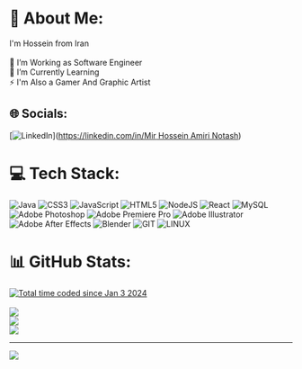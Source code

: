 # 💫 About Me:
I'm Hossein from Iran<br><br>🔭 I’m Working as Software Engineer<br>🌱 I’m Currently Learning<br>⚡ I'm Also a Gamer And Graphic Artist


## 🌐 Socials:
[![LinkedIn](https://img.shields.io/badge/LinkedIn-%230077B5.svg?logo=linkedin&logoColor=white)]([https://linkedin.com/in/Mir Hossein Amiri Notash](https://www.linkedin.com/in/mir-hossein-amiri-notash-803480187/)) 

# 💻 Tech Stack:
![Java](https://img.shields.io/badge/java-%23ED8B00.svg?style=flat&logo=openjdk&logoColor=white) ![CSS3](https://img.shields.io/badge/css3-%231572B6.svg?style=flat&logo=css3&logoColor=white) ![JavaScript](https://img.shields.io/badge/javascript-%23323330.svg?style=flat&logo=javascript&logoColor=%23F7DF1E) ![HTML5](https://img.shields.io/badge/html5-%23E34F26.svg?style=flat&logo=html5&logoColor=white) ![NodeJS](https://img.shields.io/badge/node.js-6DA55F?style=flat&logo=node.js&logoColor=white) ![React](https://img.shields.io/badge/react-%2320232a.svg?style=flat&logo=react&logoColor=%2361DAFB) ![MySQL](https://img.shields.io/badge/mysql-%2300000f.svg?style=flat&logo=mysql&logoColor=white) ![Adobe Photoshop](https://img.shields.io/badge/adobe%20photoshop-%2331A8FF.svg?style=flat&logo=adobe%20photoshop&logoColor=white) ![Adobe Premiere Pro](https://img.shields.io/badge/Adobe%20Premiere%20Pro-9999FF.svg?style=flat&logo=Adobe%20Premiere%20Pro&logoColor=white) ![Adobe Illustrator](https://img.shields.io/badge/adobe%20illustrator-%23FF9A00.svg?style=flat&logo=adobe%20illustrator&logoColor=white) ![Adobe After Effects](https://img.shields.io/badge/Adobe%20After%20Effects-9999FF.svg?style=flat&logo=Adobe%20After%20Effects&logoColor=white) ![Blender](https://img.shields.io/badge/blender-%23F5792A.svg?style=flat&logo=blender&logoColor=white) ![GIT](https://img.shields.io/badge/Git-fc6d26?style=flat&logo=git&logoColor=white) ![LINUX](https://img.shields.io/badge/Linux-FCC624?style=flat&logo=linux&logoColor=black)
# 📊 GitHub Stats:
<a href="https://wakatime.com/@018ccfb7-5cc9-487b-ade6-163185144a6a"><img src="https://wakatime.com/badge/user/018ccfb7-5cc9-487b-ade6-163185144a6a.svg" alt="Total time coded since Jan 3 2024" /></a>
<br><br>
![](https://github-readme-stats.vercel.app/api?username=MirHosseinAmiriNotash&theme=gotham&hide_border=false&include_all_commits=false&count_private=false)<br/>
![](https://github-readme-streak-stats.herokuapp.com/?user=MirHosseinAmiriNotash&theme=gotham&hide_border=false)<br/>
![](https://github-readme-stats.vercel.app/api/top-langs/?username=MirHosseinAmiriNotash&theme=gotham&hide_border=false&include_all_commits=false&count_private=false&layout=compact)

---
[![](https://visitcount.itsvg.in/api?id=MirHosseinAmiriNotash&icon=2&color=0)](https://visitcount.itsvg.in)

